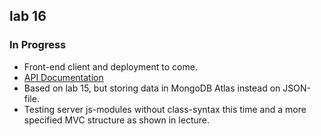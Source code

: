 ## lab 16

### In Progress

- Front-end client and deployment to come.
- [API Documentation](https://documenter.getpostman.com/view/24341668/2s8Yemvv2T)
- Based on lab 15, but storing data in MongoDB Atlas instead on JSON-file.
- Testing server js-modules without class-syntax this time and a more specified MVC structure as shown in lecture.